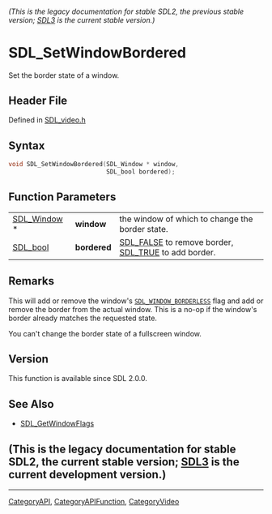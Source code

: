 ###### (This is the legacy documentation for stable SDL2, the previous stable version; [SDL3](https://wiki.libsdl.org/SDL3/) is the current stable version.)
# SDL_SetWindowBordered

Set the border state of a window.

## Header File

Defined in [SDL_video.h](https://github.com/libsdl-org/SDL/blob/SDL2/include/SDL_video.h)

## Syntax

```c
void SDL_SetWindowBordered(SDL_Window * window,
                           SDL_bool bordered);
```

## Function Parameters

|                            |              |                                                                              |
| -------------------------- | ------------ | ---------------------------------------------------------------------------- |
| [SDL_Window](SDL_Window) * | **window**   | the window of which to change the border state.                              |
| [SDL_bool](SDL_bool)       | **bordered** | [SDL_FALSE](SDL_FALSE) to remove border, [SDL_TRUE](SDL_TRUE) to add border. |

## Remarks

This will add or remove the window's
[`SDL_WINDOW_BORDERLESS`](SDL_WINDOW_BORDERLESS) flag and add or remove the
border from the actual window. This is a no-op if the window's border
already matches the requested state.

You can't change the border state of a fullscreen window.

## Version

This function is available since SDL 2.0.0.

## See Also

- [SDL_GetWindowFlags](SDL_GetWindowFlags)


## (This is the legacy documentation for stable SDL2, the current stable version; [SDL3](https://wiki.libsdl.org/SDL3/) is the current development version.)



----
[CategoryAPI](CategoryAPI), [CategoryAPIFunction](CategoryAPIFunction), [CategoryVideo](CategoryVideo)

